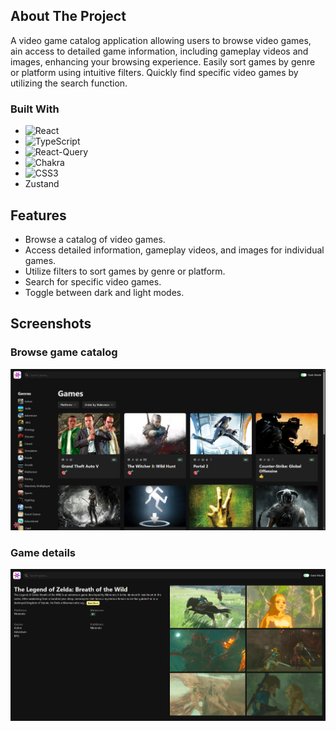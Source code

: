 ## About The Project

A video game catalog application allowing users to browse video games, ain access to detailed
game information, including gameplay videos and images, enhancing your browsing experience.
Easily sort games by genre or platform using intuitive filters. Quickly find specific video
games by utilizing the search function.

### Built With

- ![React][React-badge]
- ![TypeScript][TypeScript-badge]
- ![React-Query][React-Query-badge]
- ![Chakra][Chakra-badge]
- ![CSS3][CSS3-badge]
- Zustand

## Features

- Browse a catalog of video games.
- Access detailed information, gameplay videos, and images for individual games.
- Utilize filters to sort games by genre or platform.
- Search for specific video games.
- Toggle between dark and light modes.

## Screenshots

### Browse game catalog

![alt text](image-1.png)

### Game details

![alt text](image.png)

<!-- MARKDOWN LINKS & IMAGES -->
<!-- https://www.markdownguide.org/basic-syntax/#reference-style-links -->

[React-Query-badge]: https://img.shields.io/badge/-React%20Query-FF4154?style=for-the-badge&logo=react%20query&logoColor=white
[TypeScript-badge]: https://img.shields.io/badge/typescript-%23007ACC.svg?style=for-the-badge&logo=typescript&logoColor=white
[React-badge]: https://img.shields.io/badge/react-%2320232a.svg?style=for-the-badge&logo=react&logoColor=%2361DAFB
[Chakra-badge]: https://img.shields.io/badge/chakra-%234ED1C5.svg?style=for-the-badge&logo=chakraui&logoColor=white
[CSS3-badge]: https://img.shields.io/badge/css3-%231572B6.svg?style=for-the-badge&logo=css3&logoColor=white
